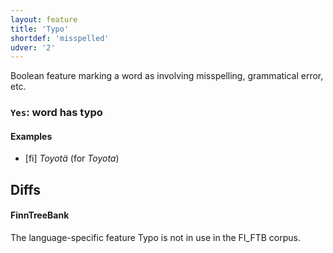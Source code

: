```yaml
---
layout: feature
title: 'Typo'
shortdef: 'misspelled'
udver: '2'
---
```


Boolean feature marking a word as involving misspelling, grammatical
error, etc.

### <a name="Yes">`Yes`</a>: word has typo

#### Examples

* [fi] _Toyotä_ (for _Toyota_)

## Diffs

#### FinnTreeBank

The language-specific feature Typo is not in use in the FI_FTB corpus.
<!-- Interlanguage links updated So kvě 14 19:02:42 CEST 2022 -->
